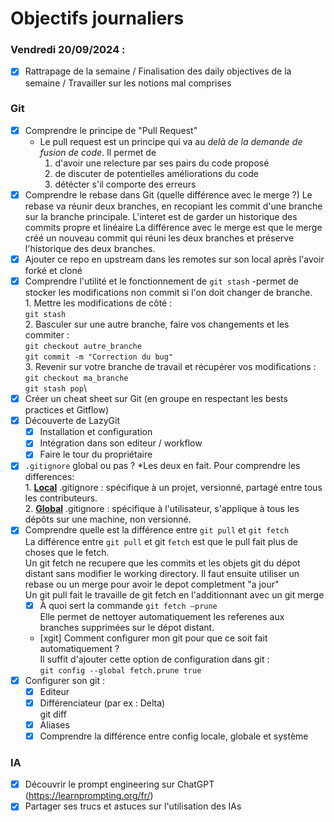 # Objectifs journaliers

### Vendredi 20/09/2024 :

- [x] Rattrapage de la semaine / Finalisation des daily objectives de la semaine / Travailler sur les notions mal comprises

### Git

- [x] Comprendre le principe de "Pull Request"
    * Le pull request est un principe qui va au *delà de la demande de fusion de code*. Il permet de 
      1. d'avoir une relecture par ses pairs du code proposé
      2. de discuter de potentielles améliorations du code
      3. détécter s'il comporte des erreurs
- [x] Comprendre le rebase dans Git (quelle différence avec le merge ?)
      Le rebase va réunir deux branches, en recopiant les commit d'une branche sur la branche principale.
      L'interet est de garder un historique des commits propre et linéaire
      La différence avec le merge est que le merge créé un nouveau commit qui réuni les deux branches
      et préserve l'historique des deux branches.
- [x] Ajouter ce repo en upstream dans les remotes sur son local après l'avoir forké et cloné
- [x] Comprendre l'utilité et le fonctionnement de `git stash`
      -permet de stocker les modifications non commit si l'on doit changer de branche. \
      1. Mettre les modifications de côté :\
      ```git stash```\
      2. Basculer sur une autre branche, faire vos changements et les commiter :\
      ```git checkout autre_branche ```\
      ```git commit -m "Correction du bug"```\
      3. Revenir sur votre branche de travail et récupérer vos modifications :\
      ```git checkout ma_branche```\
      ```git stash pop```\
- [x] Créer un cheat sheet sur Git (en groupe en respectant les bests practices et Gitflow)
- [x] Découverte de LazyGit
  - [x] Installation et configuration
  - [x] Intégration dans son editeur / workflow
  - [x] Faire le tour du propriétaire
- [x] `.gitignore` global ou pas ?
    *Les deux en fait. Pour comprendre les differences:\
      1. **<ins>Local</ins>** .gitignore : spécifique à un projet, versionné, partagé entre tous les contributeurs.\
      2. **<ins>Global</ins>** .gitignore : spécifique à l'utilisateur, s'applique à tous les dépôts sur une machine, non versionné.
- [x] Comprendre quelle est la différence entre `git pull` et `git fetch`\
    La différence entre `git pull` et git `fetch` est que le pull fait plus de choses que le fetch.\
    Un git fetch ne recupere que les commits et les objets git du dépot distant sans modifier le working directory. Il faut ensuite utiliser un rebase ou un merge pour avoir le depot completment "a jour"\
    Un git pull fait le travaille de git fetch en l'additionnant avec un git merge
  - [x] À quoi sert la commande `git fetch —prune`\
    Elle permet de nettoyer automatiquement les referenes aux branches supprimées sur le dépot distant.
  - [xgit] Comment configurer mon git pour que ce soit fait automatiquement ?\
    Il suffit d'ajouter cette option de configuration dans git : \
    ```git config --global fetch.prune true```
- [x] Configurer son git :
  - [x] Editeur
  - [x] Différenciateur (par ex : Delta)\
      git diff
  - [x] Aliases
  - [x] Comprendre la différence entre config locale, globale et système

### IA
- [x] Découvrir le prompt engineering sur ChatGPT (https://learnprompting.org/fr/)
- [x] Partager ses trucs et astuces sur l'utilisation des IAs
